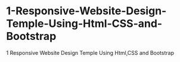 # 1-Responsive-Website-Design-Temple-Using-Html-CSS-and-Bootstrap
1 Responsive Website Design Temple Using Html,CSS and Bootstrap
